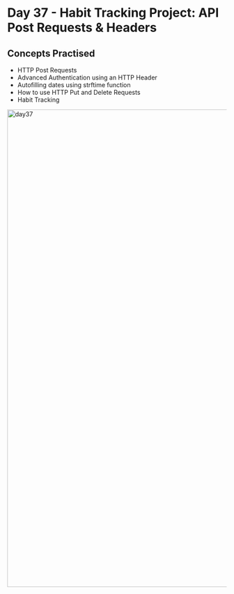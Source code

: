 # Day 37 - Habit Tracking Project: API Post Requests & Headers
## Concepts Practised
- HTTP Post Requests
- Advanced Authentication using an HTTP Header
- Autofilling dates using strftime function
- How to use HTTP Put and Delete Requests
- Habit Tracking


<img width="1096" alt="day37" src="https://user-images.githubusercontent.com/117528133/208865531-de546c09-6939-4172-824a-c2ab2f2b4368.png">